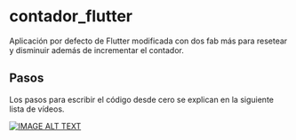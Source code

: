 # contador_flutter

Aplicación por defecto de Flutter modificada con dos fab más para resetear y disminuir además de incrementar el contador.

## Pasos

Los pasos para escribir el código desde cero se explican en la siguiente lista de vídeos.

[![IMAGE ALT TEXT](https://img.youtube.com/vi/KYj4kbldYik/0.jpg)](https://www.youtube.com/playlist?list=PLK_BHw0Wm4MJKozdzqPBMUDwCx7AFZV3J "Flutter contador")
